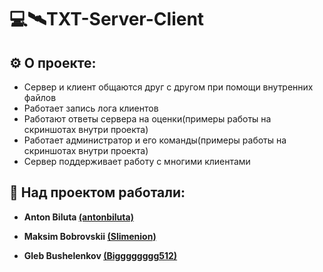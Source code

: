 # 💻🛰TXT-Server-Client

## ⚙ О проекте:
- Сервер и клиент общаются друг с другом при помощи внутренних файлов
- Работает запись лога клиентов
- Работают ответы сервера на оценки(примеры работы на скриншотах внутри проекта)
- Работает администратор и его команды(примеры работы на скриншотах внутри проекта)
- Сервер поддерживает работу с многими клиентами

## 🤝 Над проектом работали:

- **Anton Biluta [(antonbiluta)](https://github.com/antonbiluta)**

- **Maksim Bobrovskii [(Slimenion)](https://github.com/Slimenion)**

- **Gleb Bushelenkov [(Bigggggggg512)](https://github.com/Bigggggggg512)**
